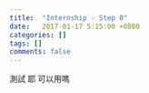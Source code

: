 ```yaml
---
title:  "Internship - Step 0"
date:   2017-01-17 5:15:00 +0800
categories: []
tags: []
comments: false
---
```


測試
耶 可以用嗎